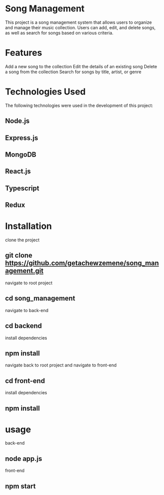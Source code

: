 # Song Management
This project is a song management system that allows users to organize and manage their music collection. Users can add, edit, and delete songs, as well as search for songs based on various criteria.

# Features
Add a new song to the collection
Edit the details of an existing song
Delete a song from the collection
Search for songs by title, artist, or genre

# Technologies Used
The following technologies were used in the development of this project:

## Node.js
## Express.js
## MongoDB
## React.js
## Typescript  
## Redux

# Installation
 clone the project
 ## git clone https://github.com/getachewzemene/song_management.git
 navigate to root project
 ## cd song_management
 navigate to back-end 
 ## cd backend
 install dependencies
 ## npm install
 navigate back to root project and navigate to front-end
 ## cd front-end
 install dependencies
 ## npm install

# usage
back-end
## node app.js
front-end
## npm start